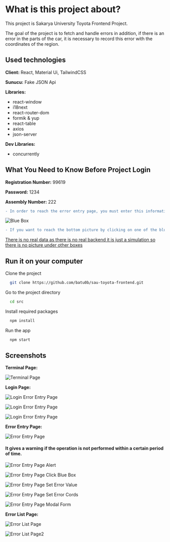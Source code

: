 
# What is this project about?
This project is Sakarya University Toyota Frontend Project.

The goal of the project is to fetch and handle errors in addition, if there is an error in the parts of the car, it is necessary to record this error with the coordinates of the region.


## Used technologies

**Client:** React, Material Ui, TailwindCSS

**Sunucu:** Fake JSON Api

**Libraries:**
- react-window
- i18next
- react-router-dom
- formik & yup
- react-table 
- axios
- json-server


**Dev Libraries:**
- concurrently





  
## What You Need to Know Before Project Login

**Registration Number:** 99619 

**Password:** 1234 

**Assembly Number:** 222 

  ```diff
- In order to reach the error entry page, you must enter this information completely and correctly on the login page.
```

![Blue Box](https://github.com/batu0b/sau-toyota-frontend/blob/master/screenshots/bluebox.png?raw=true)
  ```diff
- If you want to reach the bottom picture by clicking on one of the blue boxes, you need to click on this box.
```

[There is no real data as there is no real backend it is just a simulation so there is no picture under other boxes](#)


## Run it on your computer

Clone the project

```bash
  git clone https://github.com/batu0b/sau-toyota-frontend.git
```

Go to the project directory

```bash
  cd src
```

Install required packages

```bash
  npm install
```

Run the app

```bash
  npm start
```

  
## Screenshots
**Terminal Page:**

![Terminal Page](https://github.com/batu0b/sau-toyota-frontend/blob/master/screenshots/terminalpage.png?raw=true)

**Login Page:**

![Login Error Entry Page](https://github.com/batu0b/sau-toyota-frontend/blob/master/screenshots/loginpage.png?raw=true)

![Login Error Entry Page](https://github.com/batu0b/sau-toyota-frontend/blob/master/screenshots/loginpage2.png?raw=true)

![Login Error Entry Page](https://github.com/batu0b/sau-toyota-frontend/blob/master/screenshots/loginpageError.png?raw=true)

**Error Entry Page:**

![Error Entry Page](https://github.com/batu0b/sau-toyota-frontend/blob/master/screenshots/errorentrypage.png?raw=true)

#### It gives a warning if the operation is not performed within a certain period of time.
![Error Entry Page Alert](https://github.com/batu0b/sau-toyota-frontend/blob/master/screenshots/errorentrypagealert.png?raw=true)


![Error Entry Page Click Blue Box](https://github.com/batu0b/sau-toyota-frontend/blob/master/screenshots/errorentryclickbluebox.png?raw=true)

![Error Entry Page Set Error Value](https://github.com/batu0b/sau-toyota-frontend/blob/master/screenshots/errorentrypageseterrvalue.png?raw=true)

![Error Entry Page Set Error Cords](https://github.com/batu0b/sau-toyota-frontend/blob/master/screenshots/errorentrypageseterrcords.png?raw=true)


![Error Entry Page Modal Form](https://github.com/batu0b/sau-toyota-frontend/blob/master/screenshots/errorentrypagemodalform.png?raw=true)


**Error List Page:**

![Error List Page](https://github.com/batu0b/sau-toyota-frontend/blob/master/screenshots/errorlist.png?raw=true)

![Error List Page2](https://github.com/batu0b/sau-toyota-frontend/blob/master/screenshots/errorlist2.png?raw=true)

